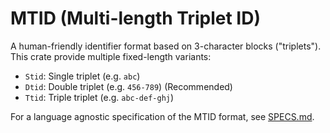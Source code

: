 # MTID (Multi-length Triplet ID)

A human-friendly identifier format based on 3-character blocks ("triplets").
This crate provide multiple fixed-length variants:

- `Stid`: Single triplet (e.g. `abc`)
- `Dtid`: Double triplet (e.g. `456-789`) (Recommended)
- `Ttid`: Triple triplet (e.g. `abc-def-ghj`)

For a language agnostic specification of the MTID format, see [SPECS.md](./SPECS.md).